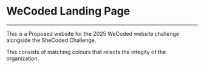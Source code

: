 # WeCoded Landing Page

---
<!-- 1 -->
This is a Proposed website for the 2025 WeCoded website challenge alongside the SheCoded Challenge. 

This consists of matching colours that relects the integity of the organization. 
